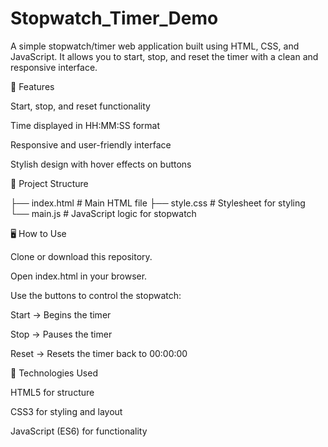 # Stopwatch_Timer_Demo
A simple stopwatch/timer web application built using HTML, CSS, and JavaScript. It allows you to start, stop, and reset the timer with a clean and responsive interface.

🚀 Features

Start, stop, and reset functionality

Time displayed in HH:MM:SS format

Responsive and user-friendly interface

Stylish design with hover effects on buttons

📂 Project Structure

├── index.html   # Main HTML file
├── style.css    # Stylesheet for styling
└── main.js      # JavaScript logic for stopwatch

🖥️ How to Use

Clone or download this repository.

Open index.html in your browser.

Use the buttons to control the stopwatch:

Start → Begins the timer

Stop → Pauses the timer

Reset → Resets the timer back to 00:00:00

🔧 Technologies Used

HTML5 for structure

CSS3 for styling and layout

JavaScript (ES6) for functionality
